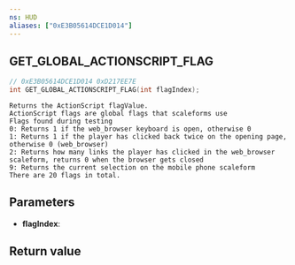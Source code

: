 ```yaml
---
ns: HUD
aliases: ["0xE3B05614DCE1D014"]
---
```

## GET_GLOBAL_ACTIONSCRIPT_FLAG

```c
// 0xE3B05614DCE1D014 0xD217EE7E
int GET_GLOBAL_ACTIONSCRIPT_FLAG(int flagIndex);
```

```
Returns the ActionScript flagValue.
ActionScript flags are global flags that scaleforms use
Flags found during testing
0: Returns 1 if the web_browser keyboard is open, otherwise 0
1: Returns 1 if the player has clicked back twice on the opening page, otherwise 0 (web_browser)
2: Returns how many links the player has clicked in the web_browser scaleform, returns 0 when the browser gets closed
9: Returns the current selection on the mobile phone scaleform
There are 20 flags in total.
```

## Parameters
* **flagIndex**: 

## Return value
